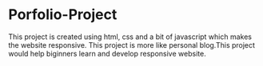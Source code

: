 # Porfolio-Project
This project is created using html, css and a bit of javascript which makes the website responsive. This project is more like personal blog.This project would help biginners learn and develop responsive website.  
